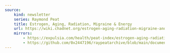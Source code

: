```yaml
---
source:
    kind: newsletter
    series: Raymond Peat
    title: Estrogen, Aging, Radiation, Migraine & Energy
    url: https://wiki.chadnet.org/estrogen-aging-radiation-migraine-and-energy.pdf
    mirrors:
        - https://expulsia.com/health/peat-index/estrogen-aging-radiation-migraine-and-energy.pdf
        - https://github.com/0x2447196/raypeatarchive/blob/main/documents/newsletters/estrogen-aging-radiation-migraine-and-energy.txt
---
```


